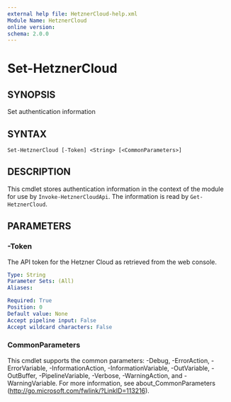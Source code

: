 ```yaml
---
external help file: HetznerCloud-help.xml
Module Name: HetznerCloud
online version:
schema: 2.0.0
---
```

# Set-HetznerCloud

## SYNOPSIS

Set authentication information

## SYNTAX

```
Set-HetznerCloud [-Token] <String> [<CommonParameters>]
```

## DESCRIPTION

This cmdlet stores authentication information in the context of the module for use by `Invoke-HetznerCloudApi`. The information is read by `Get-HetznerCloud`.

## PARAMETERS

### -Token

The API token for the Hetzner Cloud as retrieved from the web console.

```yaml
Type: String
Parameter Sets: (All)
Aliases:

Required: True
Position: 0
Default value: None
Accept pipeline input: False
Accept wildcard characters: False
```

### CommonParameters

This cmdlet supports the common parameters: -Debug, -ErrorAction, -ErrorVariable, -InformationAction, -InformationVariable, -OutVariable, -OutBuffer, -PipelineVariable, -Verbose, -WarningAction, and -WarningVariable.
For more information, see about_CommonParameters (http://go.microsoft.com/fwlink/?LinkID=113216).
